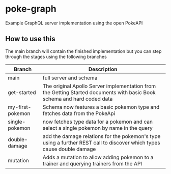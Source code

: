 # poke-graph
Example GraphQL server implementation using the open PokeAPI

## How to use this 

The main branch will contain the finished implementation but you can step through the stages using the following branches

 Branch | Description 
--------| ------------
main | full server and schema
get-started | The original Apollo Server implementation from the Getting Started documents with basic Book schema and hard coded data
my-first-pokemon | Schema now features a basic pokemon type and fetches data from the PokeApi
single-pokemon | now fetches type data for a pokemon and can select a single pokemon by name in the query
double-damage | add the damage relations for the pokemon's type using a further REST call to discover which types cause double damage
mutation | Adds a mutation to allow adding pokemon to a trainer and querying trainers from the API